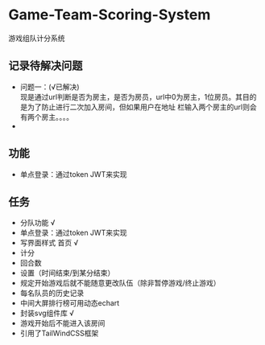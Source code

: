 # Game-Team-Scoring-System
游戏组队计分系统

## 记录待解决问题
- 问题一：(√已解决)   
现是通过url判断是否为房主，是否为房员，url中0为房主，1位房员。其目的是为了防止进行二次加入房间，但如果用户在地址
栏输入两个房主的url则会有两个房主。。。。
- 

## 功能
- 单点登录：通过token JWT来实现

## 任务
- 分队功能 √
- 单点登录：通过token JWT来实现
- 写界面样式 首页 √
- 计分
- 回合数
- 设置（时间结束/到某分结束）
- 规定开始游戏后就不能随意更改队伍（除非暂停游戏/终止游戏）
- 每名队员的历史记录
- 中间大屏排行榜可用动态echart
- 封装svg组件库 √
- 游戏开始后不能进入该房间
- 引用了TailWindCSS框架